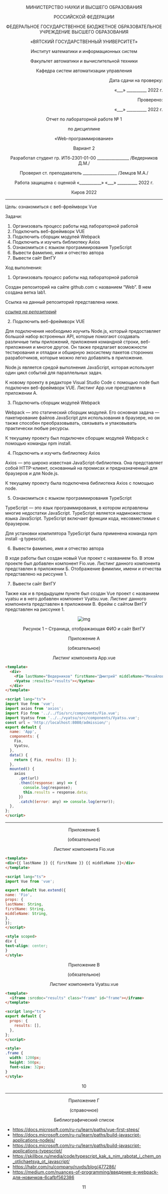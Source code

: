 <p align = center>МИНИСТЕРСТВО НАУКИ И ВЫСШЕГО ОБРАЗОВАНИЯ

<p align = center>РОССИЙСКОЙ ФЕДЕРАЦИИ

<p align = center>ФЕДЕРАЛЬНОЕ ГОСУДАРСТВЕННОЕ БЮДЖЕТНОЕ ОБРАЗОВАТЕЛЬНОЕ УЧРЕЖДЕНИЕ ВЫСШЕГО ОБРАЗОВАНИЯ

<p align = center>«ВЯТСКИЙ ГОСУДАРСТВЕННЫЙ УНИВЕРСИТЕТ»

<p align = center>Институт математики и информационных систем

<p align = center>Факультет автоматики и вычислительной техники

<p align = center>Кафедра систем автоматизации управления


<p align = right>Дата сдачи на проверку:

<p align = right>«___» __________ 2022 г.

<p align = right>Проверено:

<p align = right>«___» __________ 2022 г.


<p align = center>Отчет по лабораторной работе № 1

<p align = center>по дисциплине

<p align = center>«Web-программирование»

<p align = center>Вариант 2





<p align = center>Разработал студент гр. ИТб-2301-01-00 ________________ /Ведерников Д.М./

<p align = center>Проверил ст. преподаватель _________________ /Земцов М.А./

<p align = center>Работа защищена с оценкой	«___________» «___» __________ 2022 г.







<p align = center>Киров 2022

__________
Цель: ознакомиться с веб-фреймворк Vue 

Задачи:

1. Организовать процесс работы над лабораторной работой
1. Подключить веб-фреймворк VUE
1. Подключить сборщик модулей Webpack
1. Подключить и изучить библиотеку Axios
1. Ознакомиться с языком программирования TypeScript
1. Вывести фамилию, имя и отчество автора
1. Вывести сайт ВятГУ

Ход выполнения:

1. Организовать процесс работы над лабораторной работой

Создан репозиторий на сайте github.com с названием “Web”. В нем создана ветка lab1.

Ссылка на данный репозиторий представлена ниже.

*[ссылка на репозиторий](https://github.com/Dementoriy/Web)*

2. Подключить веб-фреймворк VUE

Для подключения необходимо изучить Node.js, который предоставляет большой набор встроенных API, которые помогают создавать различные типы приложений, приложения командной строки, веб-приложения и многое другое. Он также предлагает возможности тестирования и отладки и обширную экосистему пакетов сторонних разработчиков, которые можно легко добавлять в приложение.

Node.js является средой выполнения JavaScript, которая использует один цикл событий для параллельных задач.

К новому проекту в редакторе Visual Studio Code с помощью node был подключен веб-фреймворк VUE. Листинг App.vue пресдтавлен в приложении А.

3. Подключить сборщик модулей Webpack

Webpack — это статический сборщик модулей. Его основная задача — пакетирование файлов JavaScript для использования в браузере, но он также способен преобразовывать, связывать и упаковывать практически любые ресурсы.

К текущему проекту был подключен сборщик модулей Webpack с помощью команды npm install.

4. Подключить и изучить библиотеку Axios

Axios — это широко известная JavaScript-библиотека. Она представляет собой HTTP-клиент, основанный на промисах и предназначенный для браузеров и для Node.js.

К текущему проекту была подключена библиотека Axios с помощью node.

5. Ознакомиться с языком программирования TypeScript

TypeScript — это язык программирования, в котором исправлены многие недостатки JavaScript. TypeScript является надмножеством языка JavaScript. TypeScript включает функции кода, несовместимые с браузером.

Для установки компилятора TypeScript была применена команда npm install -g typescript.

6. Вывести фамилию, имя и отчество автора

В ходе работы был создан новый Vue проект c названием fio. В этом проекте был добавлен компонент Fio.vue. Листинг данного компонента представлен в приложении Б. Отображение фимилии, имени и отчества представлено на риссунке 1.

7. Вывести сайт ВятГУ

Также как и в предыдущем пункте был создан Vue проект c названием vyatsu и в него добавлен компонент Vyatsu.vue. Листинг данного компонента представлен в приложении В. Фрейм с сайтом ВятГУ представлен на риссунке 1.

<p align=center><img src="./img/Lab1.png" alt="img"></p>

<p align = center>Рисунок 1 – Страница, отображающая ФИО и сайт ВятГУ

<p align = center>Приложение А

<p align = center>(обязательное) 

<p align = center>Листинг компонента App.vue

```html
<template>
  <div>
    <Fio lastName="Ведерников" firstName="Дмитрий" middleName="Михайлович"></Fio>
    <Vyatsu :results="results"></Vyatsu>
  </div>
</template>

<script lang="ts">
import Vue from 'vue';
import axios from 'axios';
import Fio from '../../fio/src/components/Fio.vue';
import Vyatsu from '../../vyatsu/src/components/Vyatsu.vue';
const url = 'http://localhost:8080/admission/';
export default {
  name: 'App',
  components: {
    Fio,
    Vyatsu,
  },
  data() {
    return { Fio, results: [] };
  },
  mounted() {
    axios
      .get(url)
      .then((response: any) => {
        console.log(response);
        this.results = response.data;
      })
      .catch((error: any) => console.log(error));
  },
};
</script>
```
__________

<p align = center>Приложение Б

<p align = center>(обязательное) 

<p align = center>Листинг компонента Fio.vue

```html
<template>
<div>{{ lastName }} {{ firstName }} {{ middleName }}</div>
</template>

<script lang="ts">
import Vue from 'vue';

export default Vue.extend({
name: 'Fio',
props: {
lastName: String,
firstName: String,
middleName: String,
},
});
</script>

<style scoped>
div {
text-align: center;
}
</style>
```
<p align = center>Приложение B

<p align = center>(обязательное) 

<p align = center>Листинг компонента Vyatsu.vue

```html
<template>
  <iframe :srcdoc="results" class="frame" id="frame"></iframe>
</template>

<script lang="ts">
export default {
  props: {
    results: [],
  },
};
</script>

<style>
.frame {
  width: 1200px;
  height: 500px;
  font-size: 32px;
}
</style>
```
<p align = center>10

______
<p align = center>Приложение Г

<p align = center>(справочное)

<p align = center>Библиографический список

- <https://docs.microsoft.com/ru-ru/learn/paths/vue-first-steps/> 
- <https://docs.microsoft.com/ru-ru/learn/paths/build-javascript-applications-nodejs/> 
- <https://docs.microsoft.com/ru-ru/learn/paths/build-javascript-applications-typescript/> 
- <https://skillbox.ru/media/code/typescript_kak_s_nim_rabotat_i_chem_on_otlichaetsya_ot_javascript/> 
- <https://habr.com/ru/company/ruvds/blog/477286/>
- <https://medium.com/nuances-of-programming/введение-в-webpack-для-новичков-6cafbf562386>

<p align = center>11